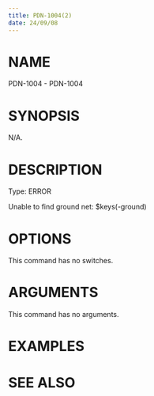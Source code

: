 ```yaml
---
title: PDN-1004(2)
date: 24/09/08
---
```


# NAME

PDN-1004 - PDN-1004

# SYNOPSIS

N/A.

# DESCRIPTION

Type: ERROR

Unable to find ground net: $keys(-ground)

# OPTIONS

This command has no switches.

# ARGUMENTS

This command has no arguments.

# EXAMPLES

# SEE ALSO
